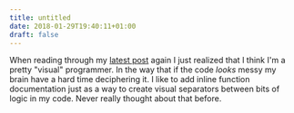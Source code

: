 ```yaml
---
title: untitled
date: 2018-01-29T19:40:11+01:00
draft: false
---
```


When reading through my [latest post][codestories] again I just realized that I think I'm a pretty "visual" programmer.
In the way that if the code _looks_ messy my brain have a hard time deciphering it. I like to add inline function
documentation just as a way to create visual separators between bits of logic in my code. Never really thought about
that before.

[codestories]: /link/code-like-stories
